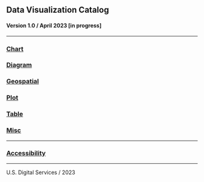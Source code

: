 ## Data Visualization Catalog
#### Version 1.0 / April 2023 [in progress]

----------------------
### [Chart](https://github.com/usds/Data-Visualization-Catalog/tree/main/Charts)
### [Diagram]()
### [Geospatial]()
### [Plot]()
### [Table]()
### [Misc]()
----------------------
### [Accessibility]()
----------------------
U.S. Digital Services / 2023

